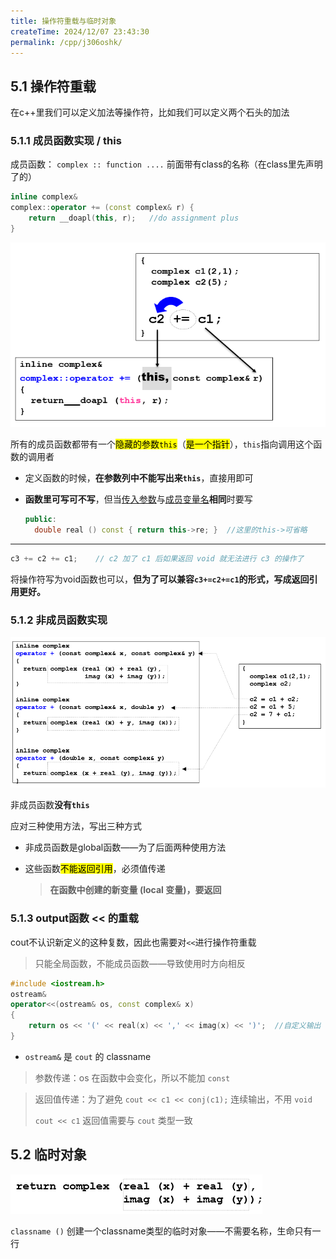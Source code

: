 ```yaml
---
title: 操作符重载与临时对象
createTime: 2024/12/07 23:43:30
permalink: /cpp/j306oshk/
---
```



## 5.1 操作符重载

在c++里我们可以定义加法等操作符，比如我们可以定义两个石头的加法

### 5.1.1 成员函数实现 / this

成员函数： `complex :: function ....` 前面带有class的名称（在class里先声明了的）

```cpp
inline complex&
complex::operator += (const complex& r) {
    return __doapl(this, r);   //do assignment plus
}
```

<!--more-->

<img src="https://raw.githubusercontent.com/PLUS-WAVE/blog-image/master/img/202307160907795.png" style="zoom:80%;" />

所有的成员函数都带有一个<mark>隐藏的参数`this`</mark>（<mark>是一个指针</mark>），`this`指向调用这个函数的调用者

- 定义函数的时候，**在参数列中不能写出来`this`**，直接用即可

- **函数里可写可不写**，但当<u>传入参数</u>与<u>成员变量名</u>**相同**时要写

  ```cpp
  public:
  	double real () const { return this->re; }  //这里的this->可省略 
  ```

---

```cpp
c3 += c2 += c1;    // c2 加了 c1 后如果返回 void 就无法进行 c3 的操作了
```

将操作符写为void函数也可以，**但为了可以兼容`c3+=c2+=c1`的形式，写成返回引用更好。**



### 5.1.2 非成员函数实现

<img src="https://raw.githubusercontent.com/PLUS-WAVE/blog-image/master/img/202307160910764.png" style="zoom: 67%;" />

非成员函数**没有`this`**

应对三种使用方法，写出三种方式

- 非成员函数是global函数——为了后面两种使用方法

- 这些函数<mark>不能返回引用</mark>，必须值传递

  > **在函数中创建的新变量 (local 变量)，要返回**

### 5.1.3 output函数 << 的重载

cout不认识新定义的这种复数，因此也需要对`<<`进行操作符重载

> 只能全局函数，不能成员函数——导致使用时方向相反

```cpp
#include <iostream.h>
ostream&
operator<<(ostream& os, const complex& x)
{
    return os << '(' << real(x) << ',' << imag(x) << ')';  //自定义输出
}
```

- `ostream&` 是 `cout` 的 classname

> 参数传递：os 在函数中会变化，所以不能加 `const`

> 返回值传递：为了避免 `cout << c1 << conj(c1);` 连续输出，不用 `void`
>
> `cout << c1` 返回值需要与 `cout` 类型一致



## 5.2 临时对象

<img src="https://raw.githubusercontent.com/PLUS-WAVE/blog-image/master/img/202307160913256.png"  />

`classname ()` 创建一个classname类型的临时对象——不需要名称，生命只有一行